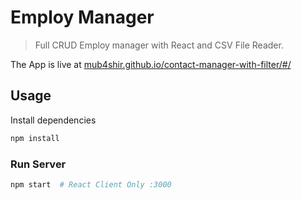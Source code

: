 # Employ Manager

> Full CRUD Employ manager with React and CSV File Reader.

The App is live at [mub4shir.github.io/contact-manager-with-filter/#/](https://mub4shir.github.io/contact-manager-with-filter/#/)

## Usage

Install dependencies

```bash
npm install

```

### Run Server

```bash
npm start  # React Client Only :3000

```
